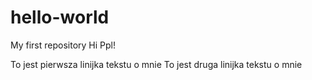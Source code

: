 # hello-world
My first repository
Hi Ppl!

To jest pierwsza linijka tekstu o mnie
To jest druga linijka tekstu o mnie
